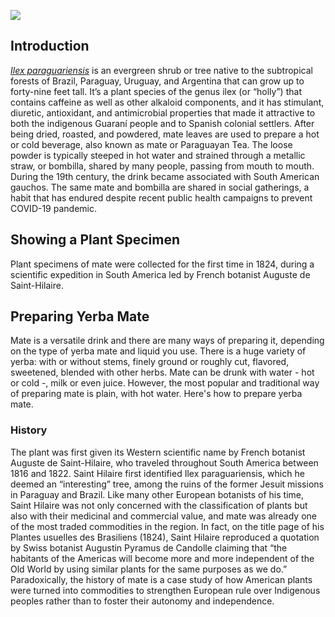 <a href="https://www.juncture-digital.org"><img src="https://juncture-digital.github.io/juncture/static/images/ve-button.png"></a>

<param ve-config 
       title="Yerba Mate: From Sacred Drink to Caffeinated Star"
       author="Lucas Mertehikian"
       source-image="https://github.com/lucasmerte/testvfr/blob/main/Yerba_Mate.jpg?raw=true"
       banner="https://github.com/lucasmerte/testvfr/blob/main/Yerba_Mate.jpg?raw=true"
       layout="vertical">
      

## Introduction

[*Ilex paraguariensis*](https://powo.science.kew.org/taxon/urn:lsid:ipni.org:names:315555-2) is an evergreen shrub or tree native to the subtropical forests of Brazil, Paraguay, Uruguay, and Argentina that can grow up to forty-nine feet tall. It’s a plant species of the genus ilex (or “holly”) that contains caffeine as well as other alkaloid components, and it has stimulant, diuretic, antioxidant, and antimicrobial properties that made it attractive to both the indigenous Guaraní people and to Spanish colonial settlers. After being dried, roasted, and powdered, mate leaves are used to prepare a hot or cold beverage, also known as mate or Paraguayan Tea. The loose powder is typically steeped in hot water and strained through a <span data-click-image-zoomto="375,359,194,183">metallic straw, or bombilla</span>, shared by many people, passing from <span data-click-image-zoomto="505,414,195,184">mouth to mouth</span>. During the 19th century, the drink became associated with South American gauchos. The same mate and bombilla are shared in social gatherings, a habit that has endured despite recent public health campaigns to prevent COVID-19 pandemic.

<param ve-map center="-23.08533401364973, -57.90116104230547" zoom="6" title="Yerba mate's range" show-labels>
<param ve-map basemap="Esri_WorldPhysical">

## Showing a Plant Specimen

Plant specimens of mate were collected for the first time in 1824, during a scientific expedition in South America led by French botanist Auguste de Saint-Hilaire. 

<param ve-image url="http://n2t.net/ark:/65665/m3b9dae814-1745-4537-aa9c-f2b38b033a59" label ="Ilex paraguariensis" description="US National Herbarium" license="public domain">


## Preparing Yerba Mate

Mate is a versatile drink and there are many ways of preparing it, depending on the type of yerba mate and liquid you use. There is a huge variety of yerba: with or without stems, finely ground or roughly cut, flavored, sweetened, blended with other herbs. Mate can be drunk with water - hot or cold -, milk or even juice.
However, the most popular and traditional way of preparing mate is plain, with hot water. Here's how to prepare yerba mate.

<param ve-video vid="s6eEk3sLUTE">

### History 

The plant was first given its Western scientific name by French botanist Auguste de Saint-Hilaire, who traveled throughout South America between 1816 and 1822. Saint Hilaire first identified Ilex paraguariensis, which he deemed an “interesting” tree, among the ruins of the former Jesuit missions in Paraguay and Brazil.  Like many other European botanists of his time, Saint Hilaire was not only concerned with the classification of plants but also with their medicinal and commercial value, and mate was already one of the most traded commodities in the region. In fact, on the title page of his Plantes usuelles des Brasiliens (1824), Saint Hilaire reproduced a quotation by Swiss botanist Augustin Pyramus de Candolle claiming that “the habitants of the Americas will become more and more independent of the Old World by using similar plants for the same purposes as we do.” Paradoxically, the history of mate is a case study of how American plants were turned into commodities to strengthen European rule over Indigenous peoples rather than to foster their autonomy and independence.

<param ve-knightlab-timeline
source="18kVMOskQSVhuTE5i1zGqIA9eJG1DHJRrh_FXttqcCww"
timenav-position="bottom"
hash-bookmark="false”
initial-zoom="1"
height="750">
